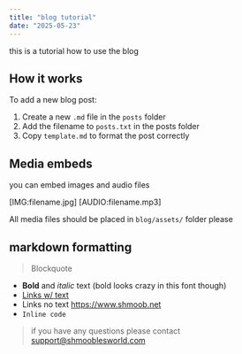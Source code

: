 ```yaml
---
title: "blog tutorial"
date: "2025-05-23"
---
```


this is a tutorial  how to use the blog

## How it works

To add a new blog post:

1. Create a new `.md` file in the `posts` folder
2. Add the filename to `posts.txt` in the posts folder
3. Copy `template.md` to format the post correctly

## Media embeds

you can embed images and audio files

[IMG:filename.jpg]
[AUDIO:filename.mp3]

All media files should be placed in `blog/assets/` folder please

## markdown formatting

> Blockquote
- **Bold** and *italic* text (bold looks crazy in this font though)
- [Links w/ text](https://www.shmooblesworld.com)
- Links no text https://www.shmoob.net
- `Inline code` 

> if you have any questions please contact support@shmooblesworld.com